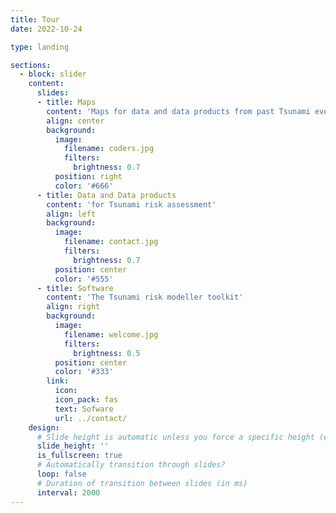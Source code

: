 ```yaml
---
title: Tour
date: 2022-10-24

type: landing

sections:
  - block: slider
    content:
      slides:
      - title: Maps 
        content: 'Maps for data and data products from past Tsunami events'
        align: center
        background:
          image:
            filename: coders.jpg
            filters:
              brightness: 0.7
          position: right
          color: '#666'
      - title: Data and Data products
        content: 'for Tsunami risk assessment'
        align: left
        background:
          image:
            filename: contact.jpg
            filters:
              brightness: 0.7
          position: center
          color: '#555'
      - title: Software
        content: 'The Tsunami risk modeller toolkit'
        align: right
        background:
          image:
            filename: welcome.jpg
            filters:
              brightness: 0.5
          position: center
          color: '#333'
        link:
          icon: 
          icon_pack: fas
          text: Sofware
          url: ../contact/
    design:
      # Slide height is automatic unless you force a specific height (e.g. '400px')
      slide_height: ''
      is_fullscreen: true
      # Automatically transition through slides?
      loop: false
      # Duration of transition between slides (in ms)
      interval: 2000
---
```

